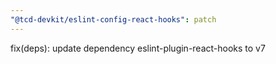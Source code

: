```yaml
---
"@tcd-devkit/eslint-config-react-hooks": patch
---
```


fix(deps): update dependency eslint-plugin-react-hooks to v7
